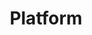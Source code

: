 ---
weight: 320
title: "Platform"
description: "Learn about improving the Home Cloud platform including the OS, APIs, and microservices."
icon: "deployed_code"
draft: false
toc: true
---